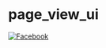 # page_view_ui

[![Facebook](https://github.com/user-attachments/assets/616b3ea2-d2b5-4310-b801-23dee93f44cc)](https://drive.google.com/file/d/1S-NSOUNl-Pjin13gbeiOYS222nm6g0HB/view?usp=sharing)

